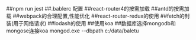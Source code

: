 ##npm run jest 
##.bablerc 配置
##react-router4的按需加载
##antd的按需加载
##webpack的合理配置,性能优化
##react-router-redux的使用
##fetch的封装(用于网络请求)
##lodash的使用
##使用koa
##数据库选择mongodb和mongose连接koa
mongod.exe --dbpath c:/data/baletu